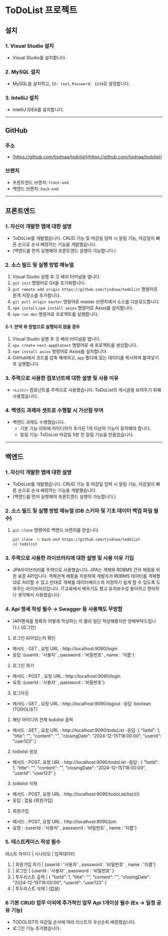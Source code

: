 # ToDoList 프로젝트

## 설치

### 1. Visual Studio 설치
- Visual Studio를 설치합니다.

### 2. MySQL 설치
- MySQL을 설치하고, `ID: root`, `Password: 1234`로 설정합니다.

### 3. IntelliJ 설치
- IntelliJ IDEA를 설치합니다.

---

## GitHub

### 주소
- [https://github.com/tjsdnaa/todolist](https://github.com/tjsdnaa/todolist)

### 브랜치
- 프론트엔드 브랜치: `front-end`
- 백엔드 브랜치: `back-end`

---

## 프론트엔드

### 1. 자신이 개발한 앱에 대한 설명
- ToDoList를 개발했습니다. CRUD 기능 및 마감일 임박 시 알림 기능, 마감일이 빠른 순으로 순서 배정하는 기능을 개발했습니다.
- (백엔드를 먼저 실행해야 프론트엔드 실행이 가능합니다.)

### 2. 소스 빌드 및 실행 방법 메뉴얼

1. Visual Studio 실행 후 깃 배쉬 터미널을 엽니다.
2. `git init` 명령어로 Git을 초기화합니다.
3. `git remote add origin https://github.com/tjsdnaa/todolist` 명령어로 원격 저장소를 추가합니다.
4. `git pull origin master` 명령어로 master 브랜치에서 소스를 다운로드합니다.
5. `npm install`,`npm install axios` 명령어로 Axios를 설치합니다.
6. `npm run dev` 명령어로 프로젝트를 실행합니다.

#### 2-1. 만약 위 방법으로 실행되지 않을 경우
1. Visual Studio 실행 후 깃 배쉬 터미널을 엽니다.
2. `npx create-next-app@latest` 명령어로 새 프로젝트를 생성합니다.
3. `npm install axios` 명령어로 Axios를 설치합니다.
4. GitHub에서 코드를 압축 해제하고, `app` 폴더에 있는 데이터를 복사하여 붙여넣기 후 실행합니다.

### 3. 주력으로 사용한 컴포넌트에 대한 설명 및 사용 이유
- `<List/>` 컴포넌트를 주력으로 사용했습니다. ToDoList의 게시글을 보여주기 위해 사용했습니다.

### 4. 백엔드 과제와 셋트로 수행할 시 가산점 부여
- 백엔드 과제도 수행했습니다.
  - 기본 기능 이외에 아이디어가 추가된 1개 이상의 기능이 동작해야 합니다.
  - 알림 기능: ToDoList 마감일 5분 전 알림 기능을 만들었습니다.

---

## 백엔드

### 1. 자신이 개발한 앱에 대한 설명
- ToDoList를 개발했습니다. CRUD 기능 및 마감일 임박 시 알림 기능, 마감일이 빠른 순으로 순서 배정하는 기능을 개발했습니다.
- (백엔드를 먼저 실행해야 프론트엔드 실행이 가능합니다.)

### 2. 소스 빌드 및 실행 방법 메뉴얼 (DB 스키마 및 기초 데이터 백업 파일 필수)

1. `git clone` 명령어로 백엔드 브랜치를 받습니다.
   ```bash
   git clone -b back-end https://github.com/tjsdnaa/todolist
   cd todolist

### 3. 주력으로 사용한 라이브러리에 대한 설명 및 사용 이유 기입
- JPA라이브러리를 주력으로 사용했습니다. JPA는 객체와 RDBMS 간의 매핑을 위한 표준 API입니다. 객체관계 매핑을 지원하여 개발자가 RDBMS 데이터를 객체형대로 처리할 수 있고 반대로 객체를 데이터베이스의 저장하기 쉽게 할 수 있도록 도와주는 라이브러리입니다. IT교육에서 배우기도 했고 유지보수성 용이하고 편리하다 생각해서 사용했습니다.

### 4. Api 명세 작성 필수 → Swagger 등 사용해도 무방함
- (API명세를 정확히 어떻게 작성하는 지 몰라 일단 작성해봤지만 양해부탁드립니다.)
 (로그인)
 1. 로그인 되어있는지 확인
   - 메서드 : GET , 요청 URL : http://localhost:9090/login
   - 응답 :{userId : '사용자' , password : '비밀번호' , name : '이름'}
 2. 로그인 하기 
   - 메서드 : POST , 요청 URL : http://localhost:9090/login
   - 요청 :{userId : '사용자' , password : '비밀번호'}
 3. 로그아웃
   - 메서드 : GET , 요청 URL : http://localhost:9090/logout
   -응답 :boolean
 (TODOLIST)
 1. 해당 아이디의 전체 todolist 출력
   - 메서드 : GET , 요청 URL : http://localhost:9090/todoList
   -응답 :{
  "listId": 1,
  "title": "",
  "content": "",
  "closingDate": "2024-12-15T18:00:00",
  "userId": "user123"
}
 2. todolist 생성
   - 메서드 : POST, 요청 URL : http://localhost:9090/todoList
   -응답 : {
  "listId": 1,
  "title": "",
  "content": "",
  "closingDate": "2024-12-15T18:00:00",
  "userId": "user123"
}
 3. todolist 삭제
   - 메서드 : POST, 요청 URL : http://localhost:9090/todoList/list/{i}
   - 응답 : 없음
 (회원가입)
 1. 회원가입
   - 메서드 : POST, 요청 URL : http://localhost:9090/join
   - 요청 : :{userId : '사용자' , password : '비밀번호' , name : '이름'}
### 5. 테스트케이스 작성 필수
테스트 아이디 | 시나리오 | 입력데이터 
1. | 회원가입 하기 | 
{userId : '사용자' , password : '비밀번호' , name : '이름'}
2. | 로그인 | 
{userId : '사용자' , password : '비밀번호' }
3. | 투두리스트 출력 | 
{
  "listId": 1,
  "title": "",
  "content": "",
  "closingDate": "2024-12-15T18:00:00",
  "userId": "user123"
}
4. | 투두리스트 삭제 | (없음)

### 6 기본 CRUD 업무 이외에 추가적인 업무 Api 1개이상 필수 (Ex -> 일정 공유 기능)
- TODOLIST의 마감일 순서에 따라 리스트의 우선순위 배정했습니다.
- 로그인 기능 추가했습니다.
